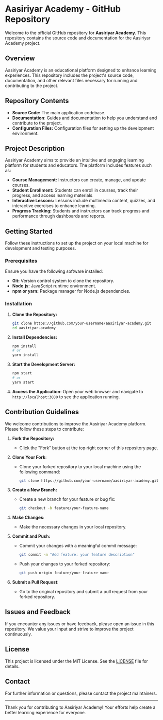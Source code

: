 # Aasiriyar Academy - GitHub Repository

Welcome to the official GitHub repository for **Aasiriyar Academy**. This repository contains the source code and documentation for the Aasiriyar Academy project.

## Overview

Aasiriyar Academy is an educational platform designed to enhance learning experiences. This repository includes the project's source code, documentation, and other relevant files necessary for running and contributing to the project.

## Repository Contents

- **Source Code:** The main application codebase.
- **Documentation:** Guides and documentation to help you understand and contribute to the project.
- **Configuration Files:** Configuration files for setting up the development environment.

## Project Description

Aasiriyar Academy aims to provide an intuitive and engaging learning platform for students and educators. The platform includes features such as:

- **Course Management:** Instructors can create, manage, and update courses.
- **Student Enrollment:** Students can enroll in courses, track their progress, and access learning materials.
- **Interactive Lessons:** Lessons include multimedia content, quizzes, and interactive exercises to enhance learning.
- **Progress Tracking:** Students and instructors can track progress and performance through dashboards and reports.

## Getting Started

Follow these instructions to set up the project on your local machine for development and testing purposes.

### Prerequisites

Ensure you have the following software installed:

- **Git:** Version control system to clone the repository.
- **Node.js:** JavaScript runtime environment.
- **npm or yarn:** Package manager for Node.js dependencies.

### Installation

1. **Clone the Repository:**

   ```bash
   git clone https://github.com/your-username/aasiriyar-academy.git
   cd aasiriyar-academy
   ```

2. **Install Dependencies:**

   ```bash
   npm install
   # or
   yarn install
   ```

3. **Start the Development Server:**

   ```bash
   npm start
   # or
   yarn start
   ```

4. **Access the Application:**
   Open your web browser and navigate to `http://localhost:3000` to see the application running.

## Contribution Guidelines

We welcome contributions to improve the Aasiriyar Academy platform. Please follow these steps to contribute:

1. **Fork the Repository:**

   - Click the "Fork" button at the top right corner of this repository page.

2. **Clone Your Fork:**

   - Clone your forked repository to your local machine using the following command:
     ```bash
     git clone https://github.com/your-username/aasiriyar-academy.git
     ```

3. **Create a New Branch:**

   - Create a new branch for your feature or bug fix:
     ```bash
     git checkout -b feature/your-feature-name
     ```

4. **Make Changes:**

   - Make the necessary changes in your local repository.

5. **Commit and Push:**

   - Commit your changes with a meaningful commit message:
     ```bash
     git commit -m "Add feature: your feature description"
     ```
   - Push your changes to your forked repository:
     ```bash
     git push origin feature/your-feature-name
     ```

6. **Submit a Pull Request:**
   - Go to the original repository and submit a pull request from your forked repository.

## Issues and Feedback

If you encounter any issues or have feedback, please open an issue in this repository. We value your input and strive to improve the project continuously.

## License

This project is licensed under the MIT License. See the [LICENSE](LICENSE) file for details.

## Contact

For further information or questions, please contact the project maintainers.

---

Thank you for contributing to Aasiriyar Academy! Your efforts help create a better learning experience for everyone.
